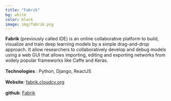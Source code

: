 ```yaml
---
title: "Fabrik"
bg: white
color: black
image: img/fabrik.png
---
```

**Fabrik** (previously called IDE) is an online collaborative platform to build, visualize and train deep learning models by a simple drag-and-drop approach. It allow researchers to collaboratively develop and debug models using a web GUI that allows importing, editing and exporting networks from widely popular frameworks like Caffe and Keras.
<br><br/>
**Technologies** : Python, Django, ReactJS
<br><br/>
**Website**: [fabrik.cloudcv.org](https://fabrik.cloudcv.org)
<br><br/>
**github**: [Fabrik](https://github.com/Cloud-CV/Fabrik)